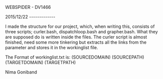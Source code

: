 WEBSPIDER - DV1466


2015/12/22 -------------

I made the structure for our project, which, when writing this, 
consists of three scripts; curler.bash, dispatchloop.bash and 
grapher.bash. What they are supposed do is written inside the 
files. The curler script is almost finished, need some more 
tinkering but extracts all the links from the parameter and 
stores it in the workinglist file. 

The Format of workinglist.txt is:
(SOURCEDOMAIN) (SOURCEPATH) (TARGETDOMAIN) (TARGETPATH)

Nima Goniband
